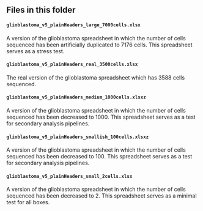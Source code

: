 ## Files in this folder

#### `glioblastoma_v5_plainHeaders_large_7000cells.xlsx`

A version of the glioblastoma spreadsheet in which the number of cells sequenced has been artificially duplicated to 7176 cells. This spreadsheet serves as a stress test. 

#### `glioblastoma_v5_plainHeaders_real_3500cells.xlsx`

The real version of the glioblastoma spreadsheet which has 3588 cells sequenced. 

#### `glioblastoma_v5_plainHeaders_medium_1000cells.xlsxz`

A version of the glioblastoma spreadsheet in which the number of cells sequenced has been decreased to 1000. This spreadsheet serves as a test for secondary analysis pipelines. 

#### `glioblastoma_v5_plainHeaders_smallish_100cells.xlsxz`

A version of the glioblastoma spreadsheet in which the number of cells sequenced has been decreased to 100. This spreadsheet serves as a test for secondary analysis pipelines. 

#### `glioblastoma_v5_plainHeaders_small_2cells.xlsx`

A version of the glioblastoma spreadsheet in which the number of cells sequenced has been decreased to 2. This spreadsheet serves as a minimal test for all boxes. 
